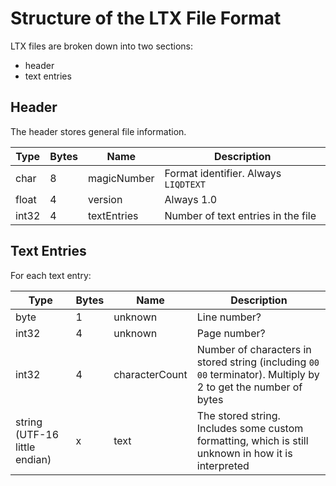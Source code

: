 ﻿# Structure of the LTX File Format

LTX files are broken down into two sections:
* header
* text entries

## Header
The header stores general file information.

| Type  | Bytes | Name        | Description                          |
| ----- | ----- | ----------- | ------------------------------------ |
| char  | 8	    | magicNumber | Format identifier. Always `LIQDTEXT` |
| float	| 4	    | version     | Always 1.0                           |
| int32	| 4	    | textEntries | Number of text entries in the file   |

## Text Entries
For each text entry:

| Type                          | Bytes | Name           | Description                                                                                                    |
| ----------------------------- | ----- | -------------- | -------------------------------------------------------------------------------------------------------------- |
| byte                          | 1	    | unknown        | Line number?                                                                                                   |
| int32	                        | 4	    | unknown        | Page number?                                                                                                   |
| int32	                        | 4	    | characterCount | Number of characters in stored string (including `00 00` terminator). Multiply by 2 to get the number of bytes |
| string (UTF-16 little endian)	| x	    | text           | The stored string. Includes some custom formatting, which is still unknown in how it is interpreted            |